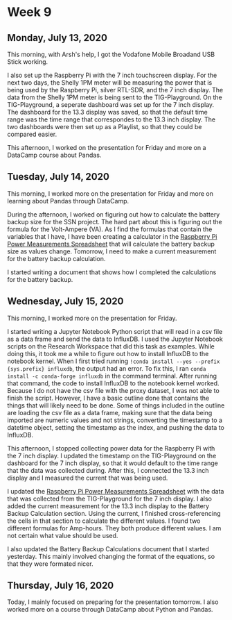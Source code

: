 # Week 9

## Monday, July 13, 2020

This morning, with Arsh's help, I got the Vodafone Mobile Broadand USB Stick working. 

I also set up the Raspberry Pi with the 7 inch touchscreen display. For the next two days, the Shelly 1PM meter will be measuring the power that is being used by the Raspberry Pi, silver RTL-SDR, and the 7 inch display. The data from the Shelly 1PM meter is being sent to the TIG-Playground. On the TIG-Playground, a seperate dashboard was set up for the 7 inch display. The dashboard for the 13.3 display was saved, so that the default time range was the time range that correspondes to the 13.3 inch display. The two dashboards were then set up as a Playlist, so that they could be compared easier.

This afternoon, I worked on the presentation for Friday and more on a DataCamp course about Pandas.

## Tuesday, July 14, 2020

This morning, I worked more on the presentation for Friday and more on learning about Pandas through DataCamp.

During the afternoon, I worked on figuring out how to calculate the battery backup size for the SSN project. The hard part about this is figuring out the formula for the Volt-Ampere (VA). As I find the formulas that contain the variables that I have, I have been creating a calculator in the [Raspberry Pi Power Measurements Spreadsheet](https://docs.google.com/spreadsheets/d/17GJ9YTvDMcEH1WpFeCocZOULSqIYiJgjLDqLi2Exdtg/edit?usp=sharing) that will calculate the battery backup size as values change. Tomorrow, I need to make a current measurement for the battery backup calculation. 


I started writing a document that shows how I completed the calculations for the battery backup.

## Wednesday, July 15, 2020

This morning, I worked more on the presentation for Friday.

I started writing a Jupyter Notebook Python script that will read in a csv file as a data frame and send the data to InfluxDB. I used the Jupyter Notebook scripts on the Research Workspace that did this task as examples. While doing this, it took me a while to figure out how to install InfluxDB to the notebook kernel. When I first tried running `!conda install --yes --prefix {sys.prefix} influxdb`, the output had an error. To fix this, I ran `conda install -c conda-forge influxdb` in the command terminal. After running that command, the code to install InfluxDB to the notebook kernel worked. Because I do not have the csv file with the proxy dataset, I was not able to finish the script. However, I have a basic outline done that contains the things that will likely need to be done. Some of things included in the outline are loading the csv file as a data frame, making sure that the data being imported are numeric values and not strings, converting the timestamp to a datetime object, setting the timestamp as the index, and pushing the data to InfluxDB.

This afternoon, I stopped collecting power data for the Raspberry Pi with the 7 inch display. I updated the timestamp on the TIG-Playground on the dashboard for the 7 inch display, so that it would default to the time range that the data was collected during. After this, I connected the 13.3 inch display and I measured the current that was being used. 

I updated the [Raspberry Pi Power Measurements Spreadsheet](https://docs.google.com/spreadsheets/d/17GJ9YTvDMcEH1WpFeCocZOULSqIYiJgjLDqLi2Exdtg/edit?usp=sharing) with the data that was collected from the TIG-Playground for the 7 inch display. I also added the current measurement for the 13.3 inch display to the Battery Backup Calculation section. Using the current, I finished cross-referencing the cells in that section to calculate the different values. I found two different formulas for Amp-hours. They both produce different values. I am not certain what value should be used.  

I also updated the Battery Backup Calculations document that I started yesterday. This mainly involved changing the format of the equations, so that they were formated nicer. 

## Thursday, July 16, 2020

Today, I mainly focused on preparing for the presentation tomorrow. I also worked more on a course through DataCamp about Python and Pandas.
